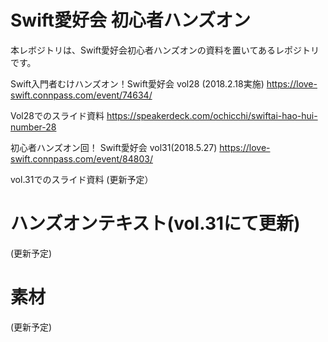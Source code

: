 # Swift愛好会 初心者ハンズオン

本レボジトリは、Swift愛好会初心者ハンズオンの資料を置いてあるレポジトリです。

Swift入門者むけハンズオン！Swift愛好会 vol28 (2018.2.18実施)
https://love-swift.connpass.com/event/74634/

Vol28でのスライド資料
https://speakerdeck.com/ochicchi/swiftai-hao-hui-number-28

初心者ハンズオン回！ Swift愛好会 vol31(2018.5.27)
https://love-swift.connpass.com/event/84803/

vol.31でのスライド資料
(更新予定）

# ハンズオンテキスト(vol.31にて更新)

(更新予定)

# 素材

(更新予定)
